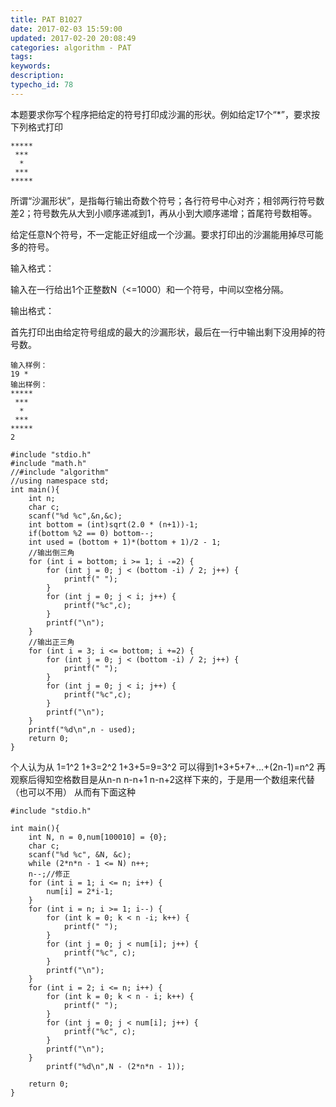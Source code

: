 ```yaml
---
title: PAT B1027
date: 2017-02-03 15:59:00
updated: 2017-02-20 20:08:49
categories: algorithm - PAT
tags: 
keywords:
description:
typecho_id: 78
---
```


本题要求你写个程序把给定的符号打印成沙漏的形状。例如给定17个“*”，要求按下列格式打印

    *****
     ***
      *
     ***
    *****

所谓“沙漏形状”，是指每行输出奇数个符号；各行符号中心对齐；相邻两行符号数差2；符号数先从大到小顺序递减到1，再从小到大顺序递增；首尾符号数相等。

给定任意N个符号，不一定能正好组成一个沙漏。要求打印出的沙漏能用掉尽可能多的符号。

输入格式：

输入在一行给出1个正整数N（<=1000）和一个符号，中间以空格分隔。

输出格式：

首先打印出由给定符号组成的最大的沙漏形状，最后在一行中输出剩下没用掉的符号数。

    输入样例：
    19 *
    输出样例：
    *****
     ***
      *
     ***
    *****
    2
    
    #include "stdio.h"
    #include "math.h"
    //#include "algorithm"
    //using namespace std;
    int main(){
        int n;
        char c;
        scanf("%d %c",&n,&c);
        int bottom = (int)sqrt(2.0 * (n+1))-1;
        if(bottom %2 == 0) bottom--;
        int used = (bottom + 1)*(bottom + 1)/2 - 1;
        //输出倒三角
        for (int i = bottom; i >= 1; i -=2) {
            for (int j = 0; j < (bottom -i) / 2; j++) {
                printf(" ");
            }
            for (int j = 0; j < i; j++) {
                printf("%c",c);
            }
            printf("\n");
        }
        //输出正三角
        for (int i = 3; i <= bottom; i +=2) {
            for (int j = 0; j < (bottom -i) / 2; j++) {
                printf(" ");
            }
            for (int j = 0; j < i; j++) {
                printf("%c",c);
            }
            printf("\n");
        }
        printf("%d\n",n - used);
        return 0;
    }

个人认为从
1=1^2
1+3=2^2
1+3+5=9=3^2
可以得到1+3+5+7+...+(2n-1)=n^2
再观察后得知空格数目是从n-n n-n+1 n-n+2这样下来的，于是用一个数组来代替（也可以不用）
从而有下面这种

    #include "stdio.h"
    
    int main(){
        int N, n = 0,num[100010] = {0};
        char c;
        scanf("%d %c", &N, &c);
        while (2*n*n - 1 <= N) n++;
        n--;//修正
        for (int i = 1; i <= n; i++) {
            num[i] = 2*i-1;
        }
        for (int i = n; i >= 1; i--) {
            for (int k = 0; k < n -i; k++) {
                printf(" ");
            }
            for (int j = 0; j < num[i]; j++) {
                printf("%c", c);
            }
            printf("\n");
        }
        for (int i = 2; i <= n; i++) {
            for (int k = 0; k < n - i; k++) {
                printf(" ");
            }
            for (int j = 0; j < num[i]; j++) {
                printf("%c", c);
            }
            printf("\n");
        }
            printf("%d\n",N - (2*n*n - 1));
    
        return 0;
    }

